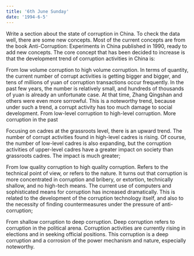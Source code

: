 ```yaml
---
title: '6th June Sunday'
date: '1994-6-5'
---
```


Write a section about the state of corruption in China. To check the data well, there are some new concepts. Most of the current concepts are from the book Anti-Corruption: Experiments in China published in 1990, ready to add new concepts. The core concept that has been decided to increase is that the development trend of corruption activities in China is:

From low volume corruption to high volume corruption. In terms of quantity, the current number of corrupt activities is getting bigger and bigger, and tens of millions of yuan of corruption transactions occur frequently. In the past few years, the number is relatively small, and hundreds of thousands of yuan is already an unfortunate case. At that time, Zhang Qingshan and others were even more sorrowful. This is a noteworthy trend, because under such a trend, a corrupt activity has too much damage to social development. From low-level corruption to high-level corruption. More corruption in the past

Focusing on cadres at the grassroots level, there is an upward trend. The number of corrupt activities found in high-level cadres is rising. Of course, the number of low-level cadres is also expanding, but the corruption activities of upper-level cadres have a greater impact on society than grassroots cadres. The impact is much greater;

From low quality corruption to high quality corruption. Refers to the technical point of view, or refers to the nature. It turns out that corruption is more concentrated in corruption and bribery, or extortion, technically shallow, and no high-tech means. The current use of computers and sophisticated means for corruption has increased dramatically. This is related to the development of the corruption technology itself, and also to the necessity of finding countermeasures under the pressure of anti-corruption;

From shallow corruption to deep corruption. Deep corruption refers to corruption in the political arena. Corruption activities are currently rising in elections and in seeking official positions. This corruption is a deep corruption and a corrosion of the power mechanism and nature, especially noteworthy.

